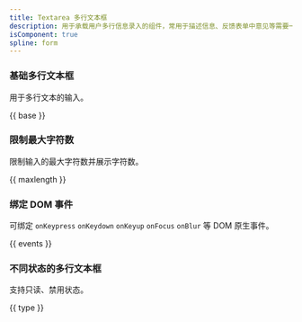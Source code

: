 ```yaml
---
title: Textarea 多行文本框
description: 用于承载用户多行信息录入的组件，常用于描述信息、反馈表单中意见等需要一段相当长文本的场景。可以设置最大文案长度。
isComponent: true
spline: form
---
```


### 基础多行文本框

用于多行文本的输入。

{{ base }}

### 限制最大字符数

限制输入的最大字符数并展示字符数。

{{ maxlength }}

### 绑定 DOM 事件

可绑定 `onKeypress` `onKeydown` `onKeyup` `onFocus` `onBlur` 等 DOM 原生事件。

{{ events }}

### 不同状态的多行文本框

支持只读、禁用状态。

{{ type }}
